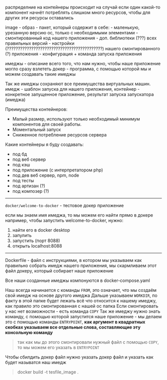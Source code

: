 распределние на контейнеры происходит на случай если один какой-то компонент начнёт потреблять слишком много ресурсов,
чтобы для других эти ресурсы оставались

image - образ - пакет, который содержит в себе:
    - маленькую, урезанную версию ос, только с необходимыми элементами
    - смонтированный код нашего приложения
    - доп. библиотеки (???) всех правильных версий
    - настройки (???????????????????????????????????????????) нашего смонтированного (?) приложения
    - конфигурация + команда запуска приложения

имеджы - описание всего того, что нам нужно, чтобы наше приложение могло сразу взлететь
докер - программа, с помощью которой мы и можем создавать такие имеджы

Так же имеджы сохраняют все преимущества виртуальных машин.
имедж - шаблон запуска для нашего приложения, контейнер - конкретное запущенное приложение, результат запуска
запускатора (имеджа)

Преимущества контейнеров:
- Малый размер, используют только необходимый минимум компонентов для своей работы.
- Моментальный запуск
- Сниженное потребление ресурсов сервера

Какие контейнеры я буду создавать:
- под бд
- под веб сервер
- под кэш
- под приложение (с интерпретатором php)
- под дев веб сервер, npm, node
- под тесты
- под артизан (?)
- под композер (?)

--- 

`docker/welcome-to-docker` - тестовое докер приложение

если мы знаем имя имеджа, то мы можем его найти прямо в докере
например, чтобы запустить welcome-to-docker, нужно:
1. найти его в docker desktop
2. запулить
3. запустить (порт 8088)
4. открыть localhost:8088

---

Dockerfile - файл с инструкциями, в котором мы указываем как правильно собрать имедж нашего приложения,
мы скармливаем этот файл докеру, который собирает наше приложение

Все наши созданные имеджы компонуются в docker-compose.yaml

Наш всегда начинается с команды `FROM`, это означает, что мы создаём свой имедж на основе другого имеджа
Дальше указываем `WORKDIR`, по факту в этой папке будет лежать всё что относится к нашему имеджу, как правило это смонтированная
с нашей ос папка
Если смонтировать у нас нет возможности - есть команда `COPY`
Так же имеджу нужно знать команду, с помощью которой запустится наше приложение - мы делаем это с помощью команды `ENTRYPOINT`, 
**как аргумент в квадратных скобках указываем все отдельные слова, составляющие эту консольную команду**
> так как мы до этого смонтировали нужный файл с помощью `COPY`, то мы можем его указать в `ENTRYPOINT`

Чтобы сбилдить докер файл нужно указать докер файл и указать как будет называтся наш имедж
> docker build -t tesfile_image .
